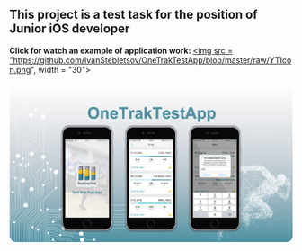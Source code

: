 ## This project is a test task for the position of Junior iOS developer
<b>Click for watch an example of application work: </b> <a href="https://youtu.be/NDgka1f8rMo" align = "center"><img src = "https://github.com/IvanStebletsov/OneTrakTestApp/blob/master/raw/YTIcon.png", width = "30"></img></a>

<img src="https://github.com/IvanStebletsov/OneTrakTestApp/blob/master/raw/TestOneTrakPicture.png" align="center">
